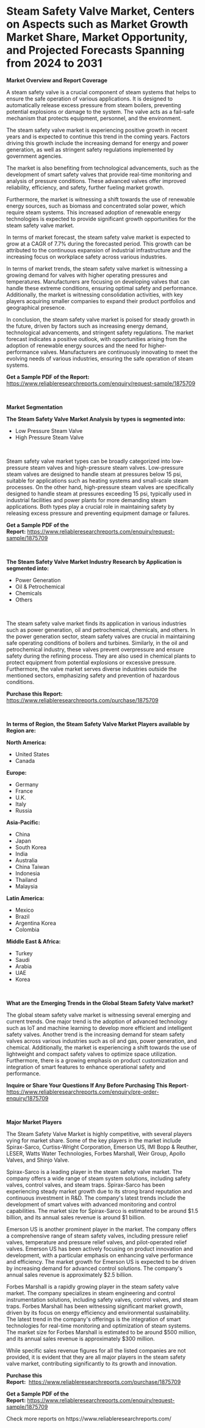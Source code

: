 <p><h1>Steam Safety Valve Market, Centers on Aspects such as Market Growth Market Share, Market Opportunity, and Projected Forecasts Spanning from 2024 to 2031</h1></p><p><strong>Market Overview and Report Coverage</strong></p>
<p><p>A steam safety valve is a crucial component of steam systems that helps to ensure the safe operation of various applications. It is designed to automatically release excess pressure from steam boilers, preventing potential explosions or damage to the system. The valve acts as a fail-safe mechanism that protects equipment, personnel, and the environment.</p><p>The steam safety valve market is experiencing positive growth in recent years and is expected to continue this trend in the coming years. Factors driving this growth include the increasing demand for energy and power generation, as well as stringent safety regulations implemented by government agencies.</p><p>The market is also benefiting from technological advancements, such as the development of smart safety valves that provide real-time monitoring and analysis of pressure conditions. These advanced valves offer improved reliability, efficiency, and safety, further fueling market growth.</p><p>Furthermore, the market is witnessing a shift towards the use of renewable energy sources, such as biomass and concentrated solar power, which require steam systems. This increased adoption of renewable energy technologies is expected to provide significant growth opportunities for the steam safety valve market.</p><p>In terms of market forecast, the steam safety valve market is expected to grow at a CAGR of 7.7% during the forecasted period. This growth can be attributed to the continuous expansion of industrial infrastructure and the increasing focus on workplace safety across various industries.</p><p>In terms of market trends, the steam safety valve market is witnessing a growing demand for valves with higher operating pressures and temperatures. Manufacturers are focusing on developing valves that can handle these extreme conditions, ensuring optimal safety and performance. Additionally, the market is witnessing consolidation activities, with key players acquiring smaller companies to expand their product portfolios and geographical presence.</p><p>In conclusion, the steam safety valve market is poised for steady growth in the future, driven by factors such as increasing energy demand, technological advancements, and stringent safety regulations. The market forecast indicates a positive outlook, with opportunities arising from the adoption of renewable energy sources and the need for higher-performance valves. Manufacturers are continuously innovating to meet the evolving needs of various industries, ensuring the safe operation of steam systems.</p></p>
<p><strong>Get a Sample PDF of the Report:</strong> <a href="https://www.reliableresearchreports.com/enquiry/request-sample/1875709">https://www.reliableresearchreports.com/enquiry/request-sample/1875709</a></p>
<p>&nbsp;</p>
<p><strong>Market Segmentation</strong></p>
<p><strong>The Steam Safety Valve Market Analysis by types is segmented into:</strong></p>
<p><ul><li>Low Pressure Steam Valve</li><li>High Pressure Steam Valve</li></ul></p>
<p>&nbsp;</p>
<p><p>Steam safety valve market types can be broadly categorized into low-pressure steam valves and high-pressure steam valves. Low-pressure steam valves are designed to handle steam at pressures below 15 psi, suitable for applications such as heating systems and small-scale steam processes. On the other hand, high-pressure steam valves are specifically designed to handle steam at pressures exceeding 15 psi, typically used in industrial facilities and power plants for more demanding steam applications. Both types play a crucial role in maintaining safety by releasing excess pressure and preventing equipment damage or failures.</p></p>
<p><strong>Get a Sample PDF of the Report:</strong>&nbsp;<a href="https://www.reliableresearchreports.com/enquiry/request-sample/1875709">https://www.reliableresearchreports.com/enquiry/request-sample/1875709</a></p>
<p>&nbsp;</p>
<p><strong>The Steam Safety Valve Market Industry Research by Application is segmented into:</strong></p>
<p><ul><li>Power Generation</li><li>Oil & Petrochemical</li><li>Chemicals</li><li>Others</li></ul></p>
<p>&nbsp;</p>
<p><p>The steam safety valve market finds its application in various industries such as power generation, oil and petrochemical, chemicals, and others. In the power generation sector, steam safety valves are crucial in maintaining safe operating conditions of boilers and turbines. Similarly, in the oil and petrochemical industry, these valves prevent overpressure and ensure safety during the refining process. They are also used in chemical plants to protect equipment from potential explosions or excessive pressure. Furthermore, the valve market serves diverse industries outside the mentioned sectors, emphasizing safety and prevention of hazardous conditions.</p></p>
<p><strong>Purchase this Report:</strong>&nbsp; <a href="https://www.reliableresearchreports.com/purchase/1875709">https://www.reliableresearchreports.com/purchase/1875709</a></p>
<p>&nbsp;</p>
<p><strong>In terms of Region, the Steam Safety Valve Market Players available by Region are:</strong></p>
<p>
    <p> <strong> North America: </strong>
        <ul>
            <li>United States</li>
            <li>Canada</li>
        </ul>
        </p> 
    <p> <strong> Europe: </strong>
        <ul>
            <li>Germany</li>
            <li>France</li>
            <li>U.K.</li>
            <li>Italy</li>
            <li>Russia</li>
        </ul>
        </p> 
    <p> <strong> Asia-Pacific: </strong>
        <ul>
            <li>China</li>
            <li>Japan</li>
            <li>South Korea</li>
            <li>India</li>
            <li>Australia</li>
            <li>China Taiwan</li>
            <li>Indonesia</li>
            <li>Thailand</li>
            <li>Malaysia</li>
        </ul>
        </p> 
    <p> <strong> Latin America: </strong>
        <ul>
            <li>Mexico</li>
            <li>Brazil</li>
            <li>Argentina Korea</li>
            <li>Colombia</li>
        </ul>
        </p> 
    <p> <strong> Middle East & Africa: </strong>
        <ul>
            <li>Turkey</li>
            <li>Saudi</li>
            <li>Arabia</li>
            <li>UAE</li>
            <li>Korea</li>
        </ul>
    </p>
    </p>
<p>&nbsp;</p>
<p><strong>What are the Emerging Trends in the Global Steam Safety Valve market?</strong></p>
<p><p>The global steam safety valve market is witnessing several emerging and current trends. One major trend is the adoption of advanced technology such as IoT and machine learning to develop more efficient and intelligent safety valves. Another trend is the increasing demand for steam safety valves across various industries such as oil and gas, power generation, and chemical. Additionally, the market is experiencing a shift towards the use of lightweight and compact safety valves to optimize space utilization. Furthermore, there is a growing emphasis on product customization and integration of smart features to enhance operational safety and performance.</p></p>
<p><strong>Inquire or Share Your Questions If Any Before Purchasing This Report</strong>- <a href="https://www.reliableresearchreports.com/enquiry/pre-order-enquiry/1875709">https://www.reliableresearchreports.com/enquiry/pre-order-enquiry/1875709</a></p>
<p>&nbsp;</p>
<p><strong>Major Market Players</strong></p>
<p><p>The Steam Safety Valve Market is highly competitive, with several players vying for market share. Some of the key players in the market include Spirax-Sarco, Curtiss-Wright Corporation, Emerson US, IMI Bopp & Reuther, LESER, Watts Water Technologies, Forbes Marshall, Weir Group, Apollo Valves, and Shinjo Valve.</p><p>Spirax-Sarco is a leading player in the steam safety valve market. The company offers a wide range of steam system solutions, including safety valves, control valves, and steam traps. Spirax-Sarco has been experiencing steady market growth due to its strong brand reputation and continuous investment in R&D. The company's latest trends include the development of smart valves with advanced monitoring and control capabilities. The market size for Spirax-Sarco is estimated to be around $1.5 billion, and its annual sales revenue is around $1 billion.</p><p>Emerson US is another prominent player in the market. The company offers a comprehensive range of steam safety valves, including pressure relief valves, temperature and pressure relief valves, and pilot-operated relief valves. Emerson US has been actively focusing on product innovation and development, with a particular emphasis on enhancing valve performance and efficiency. The market growth for Emerson US is expected to be driven by increasing demand for advanced control solutions. The company's annual sales revenue is approximately $2.5 billion.</p><p>Forbes Marshall is a rapidly growing player in the steam safety valve market. The company specializes in steam engineering and control instrumentation solutions, including safety valves, control valves, and steam traps. Forbes Marshall has been witnessing significant market growth, driven by its focus on energy efficiency and environmental sustainability. The latest trend in the company's offerings is the integration of smart technologies for real-time monitoring and optimization of steam systems. The market size for Forbes Marshall is estimated to be around $500 million, and its annual sales revenue is approximately $300 million.</p><p>While specific sales revenue figures for all the listed companies are not provided, it is evident that they are all major players in the steam safety valve market, contributing significantly to its growth and innovation.</p></p>
<p><strong>Purchase this Report:</strong>&nbsp;&nbsp;<a href="https://www.reliableresearchreports.com/purchase/1875709">https://www.reliableresearchreports.com/purchase/1875709</a></p>
<p></p>
<p><strong>Get a Sample PDF of the Report:</strong>&nbsp;<a href="https://www.reliableresearchreports.com/enquiry/request-sample/1875709">https://www.reliableresearchreports.com/enquiry/request-sample/1875709</a></p>
<p>Check more reports on https://www.reliableresearchreports.com/</p>